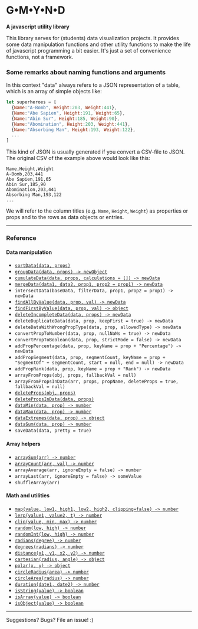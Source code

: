 # G•M•Y•N•D

**A javascript utility library**

This library serves for (students) data visualization projects. It provides some data manipulation functions and other utility functions to make the life of javascript programming a bit easier. It's just a set of convenience functions, not a framework.

### Some remarks about naming functions and arguments

In this context "data" always refers to a JSON representation of a table, which is an array of simple objects like:
```javascript
let superheroes = [ 
  {Name:"A-Bomb", Height:203, Weight:441},
  {Name:"Abe Sapien", Height:191, Weight:65},
  {Name:"Abin Sur", Height:185, Weight:90},
  {Name:"Abomination", Height:203, Weight:441},
  {Name:"Absorbing Man", Height:193, Weight:122},
  ...
]
```
This kind of JSON is usually generated if you convert a CSV-file to JSON. The original CSV of the example above would look like this:
```csv
Name,Height,Weight
A-Bomb,203,441
Abe Sapien,191,65
Abin Sur,185,90
Abomination,203,441
Absorbing Man,193,122
...
```

We will refer to the column titles (e.g. `Name`, `Height`, `Weight`) as properties or props and to the rows as data objects or entries.


---------------------------------
### Reference

#### Data manipulation

- [`sortData(data, props)`](docs/sortData.md)
- [`groupData(data, props) -> newObject`](docs/groupData.md)
- [`cumulateData(data, props, calculations = []) -> newData`](docs/cumulateData.md)
- [`mergeData(data1, data2, prop1, prop2 = prop1) -> newData`](docs/mergeData.md)
- `intersectData(baseData, filterData, prop1, prop2 = prop1) -> newData`
- [`findAllByValue(data, prop, val) -> newData`](docs/findAllByValue.md)
- [`findFirstByValue(data, prop, val) -> object`](docs/findFirstByValue.md)
- [`deleteIncompleteData(data, props) -> newData`](docs/deleteIncompleteData.md)
- `deleteDuplicateData(data, prop, keepFirst = true) -> newData`
- `deleteDataWithWrongPropType(data, prop, allowedType) -> newData`
- `convertPropToNumber(data, prop, nullNaNs = true) -> newData`
- `convertPropToBoolean(data, prop, strictMode = false) -> newData`
- `addPropPercentage(data, prop, keyName = prop + "Percentage") -> newData`
- `addPropSegment(data, prop, segmentCount, keyName = prop + "SegmentOf" + segmentCount, start = null, end = null) -> newData`
- `addPropRank(data, prop, keyName = prop + "Rank") -> newData`
- `arrayFromProps(obj, props, fallbackVal = null)`
- `arrayFromPropsInData(arr, props, propName, deleteProps = true, fallbackVal = null)`
- [`deleteProps(obj, props)`](docs/deleteProps.md)
- [`deletePropsInData(data, props)`](docs/deletePropsInData.md)
- [`dataMin(data, prop) -> number`](docs/dataMin.md)
- [`dataMax(data, prop) -> number`](docs/dataMax.md)
- [`dataExtremes(data, prop) -> object`](docs/dataExtremes.md)
- [`dataSum(data, prop) -> number`](docs/dataSum.md)
- `saveData(data, pretty = true)`


#### Array helpers

- [`arraySum(arr) -> number`](docs/arraySum.md)
- [`arrayCount(arr, val) -> number`](docs/arrayCount.md)
- `arrayAverage(arr, ignoreEmpty = false) -> number`
- `arrayLast(arr, ignoreEmpty = false) -> someValue`
- `shuffleArray(arr)`


#### Math and utilities

- [`map(value, low1, high1, low2, high2, clipping=false) -> number`](docs/map.md)
- [`lerp(value1, value2, t) -> number`](docs/lerp.md)
- [`clip(value, min, max) -> number`](docs/clip.md)
- [`random(low, high) -> number`](docs/random.md)
- [`randomInt(low, high) -> number`](docs/randomInt.md)
- [`radians(degree) -> number`](docs/radians.md)
- [`degrees(radians) -> number`](docs/degrees.md)
- [`distance(x1, y1, x2, y2) -> number`](docs/distance.md)
- [`cartesian(radius, angle) -> object`](docs/cartesian.md)
- [`polar(x, y) -> object`](docs/polar.md)
- [`circleRadius(area) -> number`](docs/circleRadius.md)
- [`circleArea(radius) -> number`](docs/circleArea.md)
- [`duration(date1, date2) -> number`](docs/duration.md)
- [`isString(value) -> boolean`](docs/isString.md)
- [`isArray(value) -> boolean`](docs/isArray.md)
- [`isObject(value) -> boolean`](docs/isObject.md)

---------------------------------
Suggestions? Bugs? File an issue! :)


